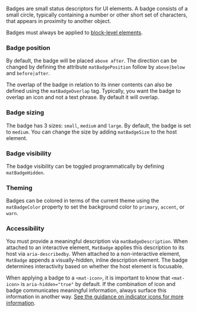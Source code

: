 Badges are small status descriptors for UI elements. A badge consists of a small circle, 
typically containing a number or other short set of characters, that appears in proximity to
another object.

Badges must always be applied to [block-level elements][block-level].

[block-level]: https://developer.mozilla.org/en-US/docs/Web/HTML/Block-level_elements

<!-- example(badge-overview) -->

### Badge position
By default, the badge will be placed `above after`. The direction can be changed by defining
the attribute `matBadgePosition` follow by `above|below` and `before|after`.

<!-- example({"example":"badge-overview",
              "file":"badge-overview-example.html", 
              "region":"mat-badge-position"}) -->

The overlap of the badge in relation to its inner contents can also be defined
using the `matBadgeOverlap` tag. Typically, you want the badge to overlap an icon and not
a text phrase. By default it will overlap.

<!-- example({"example":"badge-overview",
              "file":"badge-overview-example.html", 
              "region":"mat-badge-overlap"}) -->

### Badge sizing
The badge has 3 sizes: `small`, `medium` and `large`. By default, the badge is set to `medium`.
You can change the size by adding `matBadgeSize` to the host element.

<!-- example({"example":"badge-overview",
              "file":"badge-overview-example.html", 
              "region":"mat-badge-size"}) -->

### Badge visibility
The badge visibility can be toggled programmatically by defining `matBadgeHidden`.

<!-- example({"example":"badge-overview",
              "file":"badge-overview-example.html", 
              "region":"mat-badge-hide"}) -->

### Theming
Badges can be colored in terms of the current theme using the `matBadgeColor` property to set the
background color to `primary`, `accent`, or `warn`.

<!-- example({"example":"badge-overview",
              "file":"badge-overview-example.html", 
              "region":"mat-badge-color"}) -->

### Accessibility
You must provide a meaningful description via `matBadgeDescription`. When attached to an interactive
element, `MatBadge` applies this description to its host via `aria-describedby`. When attached to
a non-interactive element, `MatBadge` appends a visually-hidden, inline description element. The
badge determines interactivity based on whether the host element is focusable.

When applying a badge to a `<mat-icon>`, it is important to know that `<mat-icon>` is
`aria-hidden="true"` by default. If the combination of icon and badge communicates meaningful
information, always surface this information in another way. [See the guidance on indicator
icons for more information](https://material.angular.io/components/icon/overview#indicator-icons).
